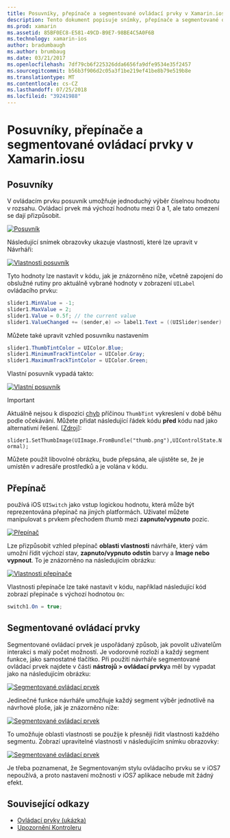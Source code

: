 ```yaml
---
title: Posuvníky, přepínače a segmentované ovládací prvky v Xamarin.iosu
description: Tento dokument popisuje snímky, přepínače a segmentované ovládací prvky v Xamarin.iosu popisující, jak pracovat s nimi prostřednictvím kódu programu i v iOS designeru.
ms.prod: xamarin
ms.assetid: 85BF0EC8-E581-49CD-B9E7-98BE4C5A0F6B
ms.technology: xamarin-ios
author: bradumbaugh
ms.author: brumbaug
ms.date: 03/21/2017
ms.openlocfilehash: 7df79cb6f225326dda6656fa9dfe9534e35f2457
ms.sourcegitcommit: b56b3f906d2c05a3f1be219ef41be8b79e519b8e
ms.translationtype: MT
ms.contentlocale: cs-CZ
ms.lasthandoff: 07/25/2018
ms.locfileid: "39241988"
---
```

# <a name="sliders-switches-and-segmented-controls-in-xamarinios"></a>Posuvníky, přepínače a segmentované ovládací prvky v Xamarin.iosu

<a name="Sliders" />

## <a name="sliders"></a>Posuvníky

V ovládacím prvku posuvník umožňuje jednoduchý výběr číselnou hodnotu v rozsahu. Ovládací prvek má výchozí hodnotu mezi 0 a 1, ale tato omezení se dají přizpůsobit.

 [![](slider-switch-segmented-controls-images/image25a.png "Posuvník")](slider-switch-segmented-controls-images/image25a.png#lightbox)

Následující snímek obrazovky ukazuje vlastnosti, které lze upravit v Návrháři:

 [![](slider-switch-segmented-controls-images/image26a.png "Vlastnosti posuvník")](slider-switch-segmented-controls-images/image25a.png#lightbox)

Tyto hodnoty lze nastavit v kódu, jak je znázorněno níže, včetně zapojení do obslužné rutiny pro aktuálně vybrané hodnoty v zobrazení `UILabel` ovládacího prvku:

```csharp
slider1.MinValue = -1;
slider1.MaxValue = 2;
slider1.Value = 0.5f; // the current value
slider1.ValueChanged += (sender,e) => label1.Text = ((UISlider)sender).Value.ToString ();
```

Můžete také upravit vzhled posuvníku nastavením

```csharp
slider1.ThumbTintColor = UIColor.Blue;
slider1.MinimumTrackTintColor = UIColor.Gray;
slider1.MaximumTrackTintColor = UIColor.Green;
```

Vlastní posuvník vypadá takto:

 [![](slider-switch-segmented-controls-images/image27a.png "Vlastní posuvník")](slider-switch-segmented-controls-images/image28a.png#lightbox)

> [!IMPORTANT]
> Aktuálně nejsou k dispozici [chyb](http://stackoverflow.com/a/19496179) příčinou `ThumbTint` vykreslení v době běhu podle očekávání. Můžete přidat následující řádek kódu **před** kódu nad jako alternativní řešení. [[Zdroj](http://stackoverflow.com/a/21396794)]:
>
> `slider1.SetThumbImage(UIImage.FromBundle("thumb.png"),UIControlState.Normal);`
> 
> Můžete použít libovolné obrázku, bude přepsána, ale ujistěte se, že je umístěn _v_ adresáře prostředků a je volána v kódu.

<a name="Switch" />

## <a name="switch"></a>Přepínač

používá iOS `UISwitch` jako vstup logickou hodnotu, která může být reprezentována přepínač na jiných platformách. Uživatel můžete manipulovat s prvkem přechodem *thumb* mezi **zapnuto/vypnuto** pozic.

 [![](slider-switch-segmented-controls-images/image28a.png "Přepínač")](slider-switch-segmented-controls-images/image28a.png#lightbox)

Lze přizpůsobit vzhled přepínač **oblasti vlastnosti** návrháře, který vám umožní řídit výchozí stav, **zapnuto/vypnuto odstín** barvy a **Image nebo vypnout**. To je znázorněno na následujícím obrázku:

 [![](slider-switch-segmented-controls-images/image29a.png "Vlastnosti přepínače")](slider-switch-segmented-controls-images/image29a.png#lightbox)

Vlastnosti přepínače lze také nastavit v kódu, například následující kód zobrazí přepínače s výchozí hodnotou `On`:

```csharp
switch1.On = true;
```

 <a name="Segmented_Controls" />


## <a name="segmented-controls"></a>Segmentované ovládací prvky

Segmentované ovládací prvek je uspořádaný způsob, jak povolit uživatelům interakci s malý počet možností. Je vodorovně rozloží a každý segment funkce, jako samostatné tlačítko. Při použití návrháře segmentované ovládací prvek najdete v části **nástrojů > ovládací prvky**a měl by vypadat jako na následujícím obrázku:

 [![](slider-switch-segmented-controls-images/segmentedcontrol.png "Segmentované ovládací prvek")](slider-switch-segmented-controls-images/segmentedcontrol.png#lightbox)

Jedinečné funkce návrháře umožňuje každý segment výběr jednotlivě na návrhové ploše, jak je znázorněno níže:

 [![](slider-switch-segmented-controls-images/segmentedcontrolselection.png "Segmentované ovládací prvek")](slider-switch-segmented-controls-images/segmentedcontrolselection.png#lightbox)

To umožňuje oblasti vlastnosti se použije k přesněji řídit vlastnosti každého segmentu. Zobrazí upravitelné vlastnosti v následujícím snímku obrazovky:

 [![](slider-switch-segmented-controls-images/segmentedcontrolproperties.png "Segmentované ovládací prvek")](slider-switch-segmented-controls-images/segmentedcontrolproperties.png#lightbox)

Je třeba poznamenat, že Segmentovaným stylu ovládacího prvku se v iOS7 nepoužívá, a proto nastavení možnosti v iOS7 aplikace nebude mít žádný efekt.

## <a name="related-links"></a>Související odkazy

- [Ovládací prvky (ukázka)](https://developer.xamarin.com/samples/Controls/)
- [Upozornění Kontroleru](https://github.com/xamarin/recipes/tree/master/Recipes/ios/standard_controls/alertcontroller)
